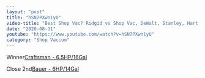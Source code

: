 ```yaml
---
layout: "post"
title: "hSN7PXwn1yU"
video-title: "Best Shop Vac? Ridgid vs Shop Vac, DeWalt, Stanley, Hart, Craftsman"
date: "2020-08-31"
youtube: "https://www.youtube.com/watch?v=hSN7PXwn1yU"
category: "Shop Vaccum"
---
```

<div class="space-y-1"><p><span class="inline-flex items-center justify-center px-2 py-1 mr-2 text-sm font-semibold leading-none text-red-50 bg-red-600 rounded-full">Winner</span><a class="text-gray-900 hover:text-red-600 no-underline hover:no-underline" target="_blank" href="https://amzn.to/2EPXSJ8">Craftsman - 6.5HP/16Gal</a><br></p><p><span class="inline-flex items-center justify-center px-2 py-1 mr-2 text-sm font-semibold leading-none bg-white hover:bg-gray-100 text-gray-400 border border-gray-200 rounded-full">Close 2nd</span><a class="text-gray-900 hover:text-red-600 no-underline hover:no-underline" target="_blank" href="https://www.harborfreight.com/14-gallon-wetdry-vacuum-56579.html">Bauer - 6HP/14Gal</a><br></p></div>